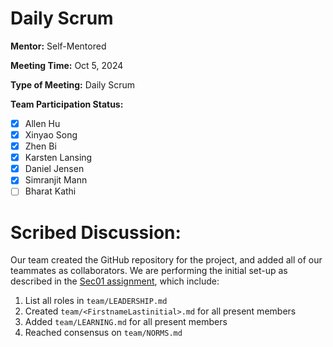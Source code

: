 # Daily Scrum

**Mentor:** Self-Mentored

**Meeting Time:** Oct 5, 2024

**Type of Meeting:** Daily Scrum

**Team Participation Status:** 
- [x] Allen Hu 
- [x] Xinyao Song 
- [x] Zhen Bi 
- [x] Karsten Lansing 
- [x] Daniel Jensen 
- [x] Simranjit Mann 
- [ ] Bharat Kathi

# **Scribed Discussion:**

Our team created the GitHub repository for the project, and added all of our teammates as collaborators.
We are performing the initial set-up as described in the [Sec01 assignment](https://ucsb.instructure.com/courses/22974/assignments/287222), which include:
1. List all roles in `team/LEADERSHIP.md`
2. Created `team/<FirstnameLastinitial>.md` for all present members
3. Added `team/LEARNING.md` for all present members
4. Reached consensus on `team/NORMS.md` 
